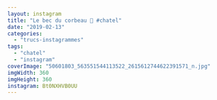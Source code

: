 ```yaml
---
layout: instagram
title: "Le bec du corbeau 🖤 #chatel"
date: "2019-02-13"
categories: 
  - "trucs-instagrammes"
tags: 
  - "chatel"
  - "instagram"
coverImage: "50601803_563551544113522_2615612744622391571_n.jpg"
imgWidth: 360
imgHeight: 360
instagram: Bt0NXHVB0UU
---
```

